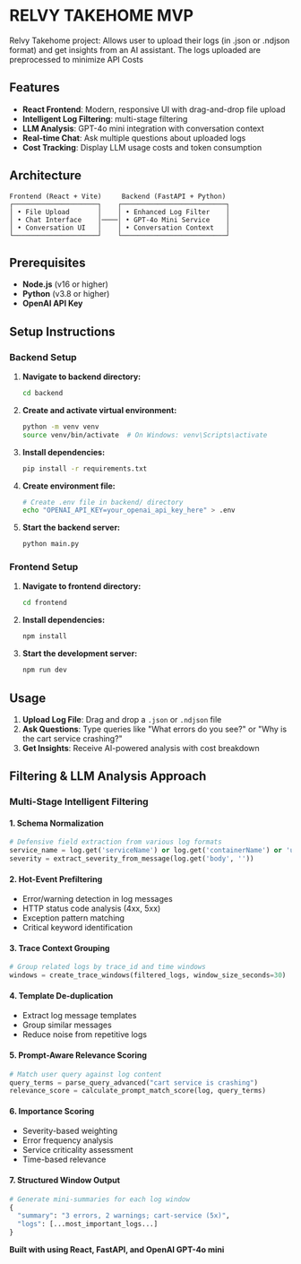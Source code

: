 # RELVY TAKEHOME MVP

Relvy Takehome project: Allows user to upload their logs (in .json or .ndjson format) and get insights from an AI assistant. The logs uploaded are preprocessed to minimize API Costs

## Features

- **React Frontend**: Modern, responsive UI with drag-and-drop file upload
- **Intelligent Log Filtering**: multi-stage filtering
- **LLM Analysis**: GPT-4o mini integration with conversation context
- **Real-time Chat**: Ask multiple questions about uploaded logs
- **Cost Tracking**: Display LLM usage costs and token consumption

## Architecture

```
Frontend (React + Vite)     Backend (FastAPI + Python)
┌─────────────────────┐    ┌──────────────────────────┐
│ • File Upload       │    │ • Enhanced Log Filter    │
│ • Chat Interface    │────│ • GPT-4o Mini Service    │
│ • Conversation UI   │    │ • Conversation Context   │
└─────────────────────┘    └──────────────────────────┘
```

## Prerequisites

- **Node.js** (v16 or higher)
- **Python** (v3.8 or higher)
- **OpenAI API Key**

## Setup Instructions

### Backend Setup

1. **Navigate to backend directory:**
   ```bash
   cd backend
   ```

2. **Create and activate virtual environment:**
   ```bash
   python -m venv venv
   source venv/bin/activate  # On Windows: venv\Scripts\activate
   ```

3. **Install dependencies:**
   ```bash
   pip install -r requirements.txt
   ```

4. **Create environment file:**
   ```bash
   # Create .env file in backend/ directory
   echo "OPENAI_API_KEY=your_openai_api_key_here" > .env
   ```

5. **Start the backend server:**
   ```bash
   python main.py
   ```

### Frontend Setup

1. **Navigate to frontend directory:**
   ```bash
   cd frontend
   ```

2. **Install dependencies:**
   ```bash
   npm install
   ```

3. **Start the development server:**
   ```bash
   npm run dev
   ```

## Usage

1. **Upload Log File**: Drag and drop a `.json` or `.ndjson` file
2. **Ask Questions**: Type queries like "What errors do you see?" or "Why is the cart service crashing?"
3. **Get Insights**: Receive AI-powered analysis with cost breakdown

## Filtering & LLM Analysis Approach

### Multi-Stage Intelligent Filtering

#### 1. **Schema Normalization**
```python
# Defensive field extraction from various log formats
service_name = log.get('serviceName') or log.get('containerName') or 'unknown'
severity = extract_severity_from_message(log.get('body', ''))
```

#### 2. **Hot-Event Prefiltering**
- Error/warning detection in log messages
- HTTP status code analysis (4xx, 5xx)
- Exception pattern matching
- Critical keyword identification

#### 3. **Trace Context Grouping**
```python
# Group related logs by trace_id and time windows
windows = create_trace_windows(filtered_logs, window_size_seconds=30)
```

#### 4. **Template De-duplication**
- Extract log message templates
- Group similar messages
- Reduce noise from repetitive logs

#### 5. **Prompt-Aware Relevance Scoring**
```python
# Match user query against log content
query_terms = parse_query_advanced("cart service is crashing")
relevance_score = calculate_prompt_match_score(log, query_terms)
```

#### 6. **Importance Scoring**
- Severity-based weighting
- Error frequency analysis
- Service criticality assessment
- Time-based relevance

#### 7. **Structured Window Output**
```python
# Generate mini-summaries for each log window
{
  "summary": "3 errors, 2 warnings; cart-service (5x)",
  "logs": [...most_important_logs...]
}
```

**Built with using React, FastAPI, and OpenAI GPT-4o mini**
